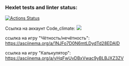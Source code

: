 ### Hexlet tests and linter status:
[![Actions Status](https://github.com/KirVoloff/python-project-49/workflows/hexlet-check/badge.svg)](https://github.com/KirVoloff/python-project-49/actions)

Ссылка на аккаунт Code_сlimate:
<a href="https://codeclimate.com/github/KirVoloff/python-project-49/maintainability"><img src="https://api.codeclimate.com/v1/badges/f7212c0c289a4616400b/maintainability" /></a>

ссылка на игру "Чётность/нечётность":
https://asciinema.org/a/1NJFo7D0N6mtLDydTd28EDAID

ссылка на игру "Калькулятор":
https://asciinema.org/a/yHqFwUvDBxVwac9yBLBJXZ3ZV
